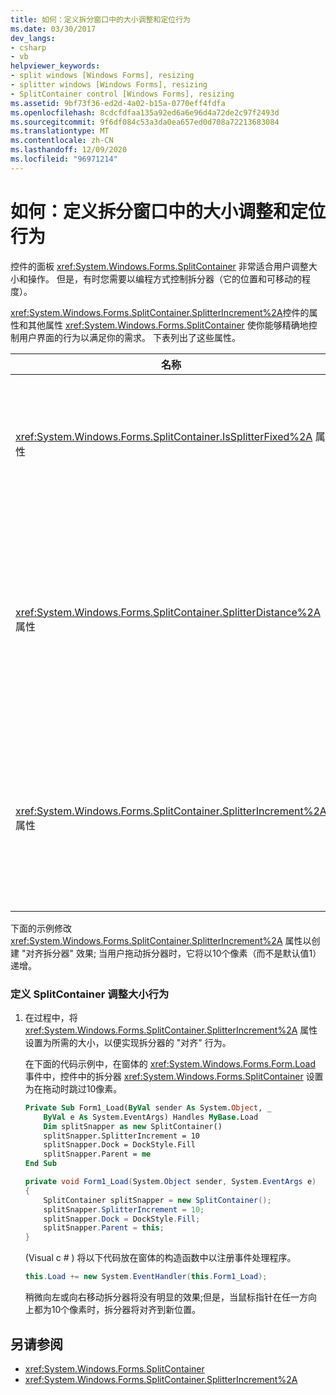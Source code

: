 ```yaml
---
title: 如何：定义拆分窗口中的大小调整和定位行为
ms.date: 03/30/2017
dev_langs:
- csharp
- vb
helpviewer_keywords:
- split windows [Windows Forms], resizing
- splitter windows [Windows Forms], resizing
- SplitContainer control [Windows Forms], resizing
ms.assetid: 9bf73f36-ed2d-4a02-b15a-0770eff4fdfa
ms.openlocfilehash: 8cdcfdfaa135a92ed6a6e96d4a72de2c97f2493d
ms.sourcegitcommit: 9f6df084c53a3da0ea657ed0d708a72213683084
ms.translationtype: MT
ms.contentlocale: zh-CN
ms.lasthandoff: 12/09/2020
ms.locfileid: "96971214"
---
```

# <a name="how-to-define-resize-and-positioning-behavior-in-a-split-window"></a>如何：定义拆分窗口中的大小调整和定位行为
控件的面板 <xref:System.Windows.Forms.SplitContainer> 非常适合用户调整大小和操作。 但是，有时您需要以编程方式控制拆分器（它的位置和可移动的程度）。  
  
 <xref:System.Windows.Forms.SplitContainer.SplitterIncrement%2A>控件的属性和其他属性 <xref:System.Windows.Forms.SplitContainer> 使你能够精确地控制用户界面的行为以满足你的需求。 下表列出了这些属性。  
  
|名称|描述|  
|----------|-----------------|  
|<xref:System.Windows.Forms.SplitContainer.IsSplitterFixed%2A> 属性|确定拆分器是否通过键盘或鼠标可移动。|  
|<xref:System.Windows.Forms.SplitContainer.SplitterDistance%2A> 属性|确定从左边缘或上边缘到可移动拆分栏的距离（以像素为单位）。|  
|<xref:System.Windows.Forms.SplitContainer.SplitterIncrement%2A> 属性|确定用户可以移动拆分器的最小距离（以像素为单位）。|  
  
 下面的示例修改 <xref:System.Windows.Forms.SplitContainer.SplitterIncrement%2A> 属性以创建 "对齐拆分器" 效果; 当用户拖动拆分器时，它将以10个像素（而不是默认值1）递增。  
  
### <a name="to-define-splitcontainer-resize-behavior"></a>定义 SplitContainer 调整大小行为  
  
1. 在过程中，将 <xref:System.Windows.Forms.SplitContainer.SplitterIncrement%2A> 属性设置为所需的大小，以便实现拆分器的 "对齐" 行为。  
  
     在下面的代码示例中，在窗体的 <xref:System.Windows.Forms.Form.Load> 事件中，控件中的拆分器 <xref:System.Windows.Forms.SplitContainer> 设置为在拖动时跳过10像素。  
  
    ```vb  
    Private Sub Form1_Load(ByVal sender As System.Object, _  
        ByVal e As System.EventArgs) Handles MyBase.Load  
        Dim splitSnapper as new SplitContainer()  
        splitSnapper.SplitterIncrement = 10  
        splitSnapper.Dock = DockStyle.Fill  
        splitSnapper.Parent = me  
    End Sub  
    ```  
  
    ```csharp  
    private void Form1_Load(System.Object sender, System.EventArgs e)  
    {  
        SplitContainer splitSnapper = new SplitContainer();  
        splitSnapper.SplitterIncrement = 10;  
        splitSnapper.Dock = DockStyle.Fill;  
        splitSnapper.Parent = this;  
    }  
    ```  
  
      (Visual c # ) 将以下代码放在窗体的构造函数中以注册事件处理程序。  
  
    ```csharp  
    this.Load += new System.EventHandler(this.Form1_Load);  
    ```  
  
     稍微向左或向右移动拆分器将没有明显的效果;但是，当鼠标指针在任一方向上都为10个像素时，拆分器将对齐到新位置。  
  
## <a name="see-also"></a>另请参阅

- <xref:System.Windows.Forms.SplitContainer>
- <xref:System.Windows.Forms.SplitContainer.SplitterIncrement%2A>
